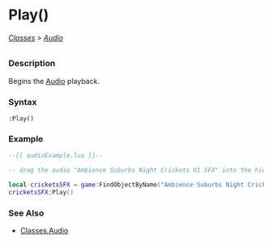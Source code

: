 # Play()

###### [Classes](/core_api/raw_source) > [Audio](/core_api/classes/audio)

### Description

Begins the [Audio](/core_api/classes/audio) playback.

### Syntax

`:Play()`

### Example

```lua
--[[ audioExample.lua ]]--

-- drag the audio "Ambience Suburbs Night Crickets 01 SFX" into the hierarchy --

local cricketsSFX = game:FindObjectByName("Ambience Suburbs Night Crickets 01 SFX")
cricketsSFX:Play()

```

### See Also

* [Classes.Audio](/core_api/classes/audio)
